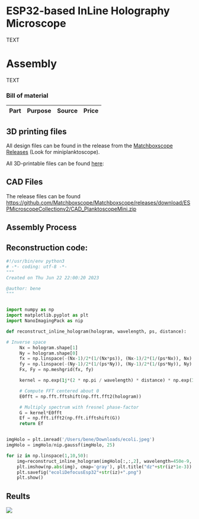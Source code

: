 # ESP32-based InLine Holography Microscope

TEXT

# Assembly

TEXT


### Bill of material


Part |  Purpose | Source | Price |
:----------------:|:------------:|:----------------:|:------------:



## 3D printing files

All design files can be found in the release from the [Matchboxscope Releases](https://github.com/Matchboxscope/Matchboxscope/releases/tag/ESPMicroscopeCollectionv2) (Look for miniplanktoscope).

All 3D-printable files can be found [here](./STL/Anglerfish_JAR):

## CAD Files

The release files can be found https://github.com/Matchboxscope/Matchboxscope/releases/download/ESPMicroscopeCollectionv2/CAD_PlanktoscopeMini.zip

## Assembly Process


## Reconstruction code:

```py
#!/usr/bin/env python3
# -*- coding: utf-8 -*-
"""
Created on Thu Jun 22 22:00:20 2023

@author: bene
"""


import numpy as np
import matplotlib.pyplot as plt
import NanoImagingPack as nip

def reconstruct_inline_hologram(hologram, wavelength, ps, distance):

# Inverse space
     Nx = hologram.shape[1]
     Ny = hologram.shape[0]
     fx = np.linspace(-(Nx-1)/2*(1/(Nx*ps)), (Nx-1)/2*(1/(ps*Nx)), Nx)
     fy = np.linspace(-(Ny-1)/2*(1/(ps*Ny)), (Ny-1)/2*(1/(ps*Ny)), Ny)
     Fx, Fy = np.meshgrid(fx, fy)

     kernel = np.exp(1j*(2 * np.pi / wavelength) * distance) * np.exp(1j * np.pi * wavelength * distance * (Fx**2 + Fy**2))

     # Compute FFT centered about 0
     E0fft = np.fft.fftshift(np.fft.fft2(hologram))

     # Multiply spectrum with fresnel phase-factor
     G = kernel*E0fft
     Ef = np.fft.ifft2(np.fft.ifftshift(G))
     return Ef


imgHolo = plt.imread('/Users/bene/Downloads/ecoli.jpeg')
imgHolo = imgHolo/nip.gaussf(imgHolo, 25)

for iz in np.linspace(1,10,50):
    img=reconstruct_inline_hologram(imgHolo[:,:,2], wavelength=450e-9, ps=5e-6 , distance=iz*1e-3)
    plt.imshow(np.abs(img), cmap='gray'), plt.title("dz"+str(iz*1e-3))
    plt.savefig("ecoliDefocusEsp32"+str(iz)+".png")
    plt.show()
```

## Reults

![](IMAGES/holoscope/ESP32_HoloReconstruction.gif)
